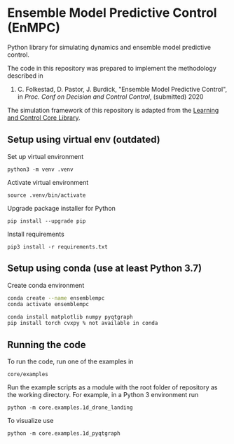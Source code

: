 # Ensemble Model Predictive Control (EnMPC)
Python library for simulating dynamics and ensemble model predictive control.

The code in this repository was prepared to implement the methodology described in 

1. C. Folkestad, D. Pastor, J. Burdick, "Ensemble Model Predictive Control", in *Proc. Conf on Decision and Control Control*, (submitted) 2020 

The simulation framework of this repository is adapted from the [Learning and Control Core Library](https://github.com/learning-and-control/core).

## Setup using virtual env (outdated)
Set up virtual environment 
```
python3 -m venv .venv
```
Activate virtual environment
```
source .venv/bin/activate
```
Upgrade package installer for Python
```
pip install --upgrade pip
```
Install requirements
```
pip3 install -r requirements.txt
```

## Setup using conda (use at least Python 3.7)
Create conda environment
```bash
conda create --name ensemblempc
conda activate ensemblempc
```
```install pacakges
conda install matplotlib numpy pyqtgraph
pip install torch cvxpy % not available in conda
```

## Running the code
To run the code, run one of the examples in 
```
core/examples
```
Run the example scripts as a module with the root folder of repository as the working directory. For example, in a Python 3 environment run
```
python -m core.examples.1d_drone_landing
```

To visualize use
```
python -m core.examples.1d_pyqtgraph
```
